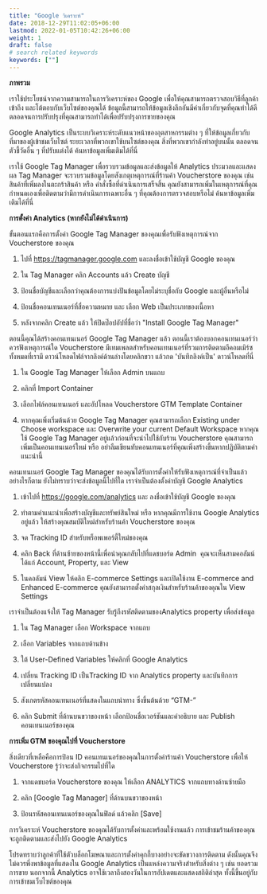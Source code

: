 ```yaml
---
title: "Google วิเคราะห์"
date: 2018-12-29T11:02:05+06:00
lastmod: 2022-01-05T10:42:26+06:00
weight: 1
draft: false
# search related keywords
keywords: [""]
---
```


**ภาพรวม**<br>

เราใช้ประโยชน์จากความสามารถในการวิเคราะห์ของ Google เพื่อให้คุณสามารถตรวจสอบวิธีที่ลูกค้าเข้าถึง และโต้ตอบกับเว็บไซต์ของคุณได้ ข้อมูลนี้สามารถให้ข้อมูลเชิงลึกอันมีค่าเกี่ยวกับจุดที่คุณทำได้ดีตลอดจนการปรับปรุงที่คุณสามารถทำได้เพื่อปรับปรุงการขายของคุณ

Google Analytics เป็นระบบวิเคราะห์ระดับแนวหน้าของอุตสาหกรรมต่าง ๆ ที่ให้ข้อมูลเกี่ยวกับที่มาของผู้เข้าชมเว็บไซต์ ระยะเวลาที่พวกเขาใช้บนไซต์ของคุณ สิ่งที่พวกเขากำลังทำอยู่บนนั้น ตลอดจนตัวชี้วัดอื่น ๆ ที่ปรับแต่งได้ ค้นหาข้อมูลเพิ่มเติมได้ที่นี่

เราใช้ Google Tag Manager เพื่อรวบรวมข้อมูลและส่งข้อมูลให้ Analytics ประมวลและแสดงผล Tag Manager จะรวบรวมข้อมูลโดยสังเกตุเหตุการณ์ที่ร้านค้า Voucherstore ของคุณ เช่น สินค้าที่เพิ่มลงในตะกร้าสินค้า หรือ คำสั่งซื้อที่ดำเนินการเสร็จสิ้น คุณยังสามารถเพิ่มในเหตุการณ์ที่คุณกำหนดเองเพื่อติดตามว่ามีการดำเนินการเฉพาะอื่น ๆ ที่คุณต้องการตรวจสอบหรือไม่ ค้นหาข้อมูลเพิ่มเติมได้ที่นี่



**การตั้งค่า Analytics (หากยังไม่ได้ดำเนินการ)**<br>

ขั้นตอนแรกคือการตั้งค่า Google Tag Manager ของคุณเพื่อรับฟังเหตุการณ์จาก Voucherstore ของคุณ

1. ไปที่ https://tagmanager.google.com และลงชื่อเข้าใช้บัญชี Google ของคุณ

2. ใน Tag Manager คลิก Accounts แล้ว Create บัญชี

3. ป้อนชื่อบัญชีและเลือกว่าคุณต้องการแบ่งปันข้อมูลโดยไม่ระบุชื่อกับ Google และผู้อื่นหรือไม่

4. ป้อนชื่อคอนเทนเนอร์ที่สื่อความหมาย และ เลือก Web เป็นประเภทของเนื้อหา

5. หลังจากคลิก Create แล้ว ให้ปิดป๊อปอัปที่ชื่อว่า "Install Google Tag Manager"



ตอนนี้คุณได้สร้างคอนเทนเนอร์ Google Tag Manager แล้ว ตอนนี้เราต้องบอกคอนเทนเนอร์ว่าควรฟังเหตุการณ์ใด Voucherstore มีเทมเพลตสำหรับคอนเทนเนอร์ที่รวมการติดตามอีคอมเมิร์ซทั้งหมดที่เรามี ดาวน์โหลดไฟล์จากลิงค์ด้านล่างโดยคลิกขวา แล้วกด 'บันทึกลิงค์เป็น' ดาวน์โหลดที่นี่

1. ใน Google Tag Manager ให้เลือก Admin บนแถบ

2. คลิกที่ Import Container

3. เลือกไฟล์คอนเทนเนอร์ และอัปโหลด Voucherstore GTM Template Container

4. หากคุณเพิ่งเริ่มต้นด้วย Google Tag Manager คุณสามารถเลือก Existing under Choose workspace และ Overwrite your current Default Workspace หากคุณใช้ Google Tag Manager อยู่แล้วก่อนที่จะนำไปใช้กับร้าน Voucherstore คุณสามารถเพิ่มเป็นคอนเทนเนอร์ใหม่ หรือ อย่าลืมเขียนทับคอนเทนเนอร์ที่คุณเพิ่งสร้างขึ้นหากปฏิบัติตามคำแนะนำนี้



คอนเทนเนอร์ Google Tag Manager ของคุณได้รับการตั้งค่าให้รับฟังเหตุการณ์ที่จำเป็นแล้ว อย่างไรก็ตาม ยังไม่ทราบว่าจะส่งข้อมูลนี้ไปที่ใด เราจำเป็นต้องตั้งค่าบัญชี Google Analytics

1. เข้าไปที่ https://google.com/analytics และ ลงชื่อเข้าใช้บัญชี Google ของคุณ

2. ทำตามคำแนะนำเพื่อสร้างบัญชีและทรัพย์สินใหม่ หรือ หากคุณมีการใช้งาน Google Analytics อยู่แล้ว ให้สร้างคุณสมบัติใหม่สำหรับร้านค้า Voucherstore ของคุณ

3. จด Tracking ID สำหรับพร็อพเพอร์ตี้ใหม่ของคุณ

4. คลิก Back ที่ด้านซ้ายของหน้านี้เพื่อนำคุณกลับไปที่แดชบอร์ด Admin  คุณจะเห็นสามคอลัมน์ ได้แก่ Account, Property, และ View

5. ในคอลัมน์ View ให้คลิก E-commerce Settings และเปิดใช้งาน E-commerce and Enhanced E-commerce คุณยังสามารถตั้งค่าสกุลเงินสำหรับร้านค้าของคุณใน View Settings



เราจำเป็นต้องแจ้งให้ Tag Manager รับรู้ถึงรหัสติดตามของAnalytics property เพื่อส่งข้อมูล

1. ใน Tag Manager เลือก Workspace จากแถบ

2. เลือก Variables จากแถบด้านข้าง

3. ใต้ User-Defined Variables ให้คลิกที่ Google Analytics

4. เปลี่ยน Tracking ID เป็นTracking ID จาก Analytics property และบันทึกการเปลี่ยนแปลง

5. สังเกตรหัสคอนเทนเนอร์ที่แสดงในแถบนำทาง ซึ่งขึ้นต้นด้วย “GTM-”

6. คลิก Submit ที่ด้านบนขวาของหน้า เลือกป้อนชื่อเวอร์ชันและคำอธิบาย และ Publish คอนเทนเนอร์ของคุณ


**การเพิ่ม GTM ของคุณไปที่ Voucherstore**<br>

สิ่งเดียวที่เหลือคือการป้อน ID คอนเทนเนอร์ของคุณในการตั้งค่าร้านค้า Voucherstore เพื่อให้ Voucherstore รู้ว่าจะส่งกิจกรรมไปที่ใด

1. จากแดชบอร์ด Voucherstore ของคุณ ให้เลือก ANALYTICS จากแถบทางด้านซ้ายมือ

2. คลิก [Google Tag Manager] ที่ด้านบนขวาของหน้า

3. ป้อนรหัสคอนเทนเนอร์ของคุณในฟิลด์ แล้วคลิก [Save]

การวิเคราะห์ Voucherstore ของคุณได้รับการตั้งค่าและพร้อมใช้งานแล้ว การเข้าชมร้านค้าของคุณจะถูกติดตามและส่งไปยัง Google Analytics

โปรดทราบว่าลูกค้าที่ใช้ตัวบล็อกโฆษณาและการตั้งค่าคุกกี้บางอย่างจะขัดขวางการติดตาม ดังนั้นคุณจึงไม่ควรพึ่งพาข้อมูลที่แสดงใน Google Analytics เป็นแหล่งความจริงสำหรับสิ่งต่าง ๆ เช่น ยอดรวมการขาย นอกจากนี้ Analytics อาจใช้เวลาถึงสองวันในการอัปเดตและแสดงสถิติล่าสุด ทั้งนี้ขึ้นอยู่กับการเข้าชมเว็บไซต์ของคุณ
